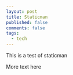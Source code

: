 ```yaml
---
layout: post
title: Staticman
published: false
comments: false
tags:
  - tech
---
```


This is a test of staticman

<!--more-->

More text here